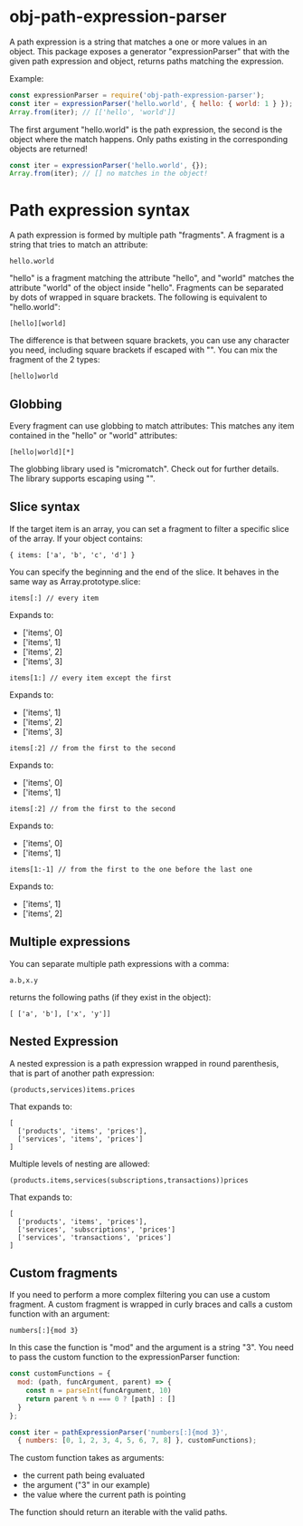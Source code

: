 obj-path-expression-parser
==========================
A path expression is a string that matches a one or more values in an object.
This package exposes a generator "expressionParser" that with the given path expression and object, returns paths matching the expression.

Example:
```js
const expressionParser = require('obj-path-expression-parser');
const iter = expressionParser('hello.world', { hello: { world: 1 } });
Array.from(iter); // [['hello', 'world']]
```
The first argument "hello.world" is the path expression, the second is the object where the match happens. Only paths existing in the corresponding objects are returned!
```js
const iter = expressionParser('hello.world', {});
Array.from(iter); // [] no matches in the object!
```

Path expression syntax
======================
A path expression is formed by multiple path "fragments". A fragment is a string that tries to match an attribute:
```
hello.world
```
"hello" is a fragment matching the attribute "hello", and "world" matches the attribute "world" of the object inside "hello".
Fragments can be separated by dots of wrapped in square brackets. The following is equivalent to "hello.world":
```
[hello][world]
```
The difference is that between square brackets, you can use any character you need, including square brackets if escaped with "\".
You can mix the fragment of the 2 types:
```
[hello]world
```

Globbing
--------
Every fragment can use globbing to match attributes:
This matches any item contained in the "hello" or "world" attributes:
```
[hello|world][*]
```
The globbing library used is "micromatch". Check out for further details.
The library supports escaping using "\".


Slice syntax
------------
If the target item is an array, you can set a fragment to filter a specific slice of the array. If your object contains:
```
{ items: ['a', 'b', 'c', 'd'] }
```
You can specify the beginning and the end of the slice. It behaves in the same way as Array.prototype.slice:
```
items[:] // every item
```
Expands to:
* ['items', 0]
* ['items', 1]
* ['items', 2]
* ['items', 3]

```
items[1:] // every item except the first
```
Expands to:
* ['items', 1]
* ['items', 2]
* ['items', 3]

```
items[:2] // from the first to the second
```
Expands to:
* ['items', 0]
* ['items', 1]

```
items[:2] // from the first to the second
```
Expands to:
* ['items', 0]
* ['items', 1]

```
items[1:-1] // from the first to the one before the last one
```
Expands to:
* ['items', 1]
* ['items', 2]

Multiple expressions
--------------------
You can separate multiple path expressions with a comma:
```
a.b,x.y
```
returns the following paths (if they exist in the object):
```
[ ['a', 'b'], ['x', 'y']]
```

Nested Expression
-----------------
A nested expression is a path expression wrapped in round parenthesis, that is part of another path expression:
```
(products,services)items.prices
```
That expands to:
```
[
  ['products', 'items', 'prices'],
  ['services', 'items', 'prices']
]
```
Multiple levels of nesting are allowed:
```
(products.items,services(subscriptions,transactions))prices
```
That expands to:
```
[
  ['products', 'items', 'prices'],
  ['services', 'subscriptions', 'prices']
  ['services', 'transactions', 'prices']
]
```

Custom fragments
----------------
If you need to perform a more complex filtering you can use a custom fragment. A custom fragment is wrapped in curly braces and calls a custom function with an argument:
```
numbers[:]{mod 3}
```
In this case the function is "mod" and the argument is a string "3".
You need to pass the custom function to the expressionParser function:
```js
const customFunctions = {
  mod: (path, funcArgument, parent) => {
    const n = parseInt(funcArgument, 10)
    return parent % n === 0 ? [path] : []
  }
};

const iter = pathExpressionParser('numbers[:]{mod 3}',
  { numbers: [0, 1, 2, 3, 4, 5, 6, 7, 8] }, customFunctions);
```
The custom function takes as arguments:
* the current path being evaluated
* the argument ("3" in our example)
* the value where the current path is pointing

The function should return an iterable with the valid paths.
